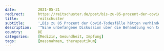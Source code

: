 ```yaml
---
date:          2021-05-31
redirect:      https://reitschuster.de/post/bis-zu-85-prozent-der-covid-todesfaelle-haetten-verhindert-werden-koennen/
title:         reitschuster
subtitle:      '„Bis zu 85 Prozent der Covid-Todesfälle hätten verhindert werden können“'
description:   '"Eine unbefangene Diskussion über die Behandlung von Covid-19 findet seit Ausbruch der Krise nicht statt." Einer der weltweit meistzitierten Mediziner erhebt schwere Vorwürfe. Und warnt, die Corona-Vakzine seien die "tödlichsten jemals geschaffenen Impfstoffe". Von Christian Euler.'
country:       DE
categories:    [Medizin, Gesundheit, Impfung]
tags:          [massnahmen, therapeutikum]
---
```

